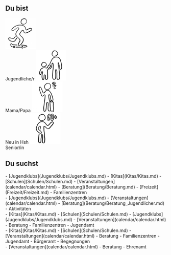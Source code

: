 ## Du bist

<script type="text/javascript">
  window.onload = function() {
  	document.title = "Hsh4You";
    preloadImages();
  }
</script>

<label class="userselectioncontainer">
  <img onclick="updateImagesAndLists(this)" id="Jugendlicher" src="images/startpage/Jugendlicher.png"><br>Jugendliche/r
</label>
<label class="userselectioncontainer">
  <img onclick="updateImagesAndLists(this)" id="Eltern" src="images/startpage/Eltern.png"><br>Mama/Papa
</label>
<label class="userselectioncontainer">
  <img onclick="updateImagesAndLists(this)" id="Neu_in_Hsh" src="images/startpage/Neu_in_Hsh.png"><br>Neu in Hsh
</label>
<label class="userselectioncontainer">
  <img onclick="updateImagesAndLists(this)" id="Senior" src="images/startpage/Senior.png"><br>Senior/in
</label>

## Du suchst
<div id="listeKeineAngabe">
- [Jugendklubs](Jugendklubs/Jugendklubs.md)
- [Kitas](Kitas/Kitas.md)
- [Schulen](Schulen/Schulen.md)
- [Veranstaltungen](calendar/calendar.html)
- [Beratung](Beratung/Beratung.md)
- [Freizeit](Freizeit/Freizeit.md)
- Familienzentren
</div>
<div id="listeJugendlicher">
- [Jugendklubs](Jugendklubs/Jugendklubs.md)
- [Veranstaltungen](calendar/calendar.html)
- [Beratung](Beratung/Beratung_Jugendlicher.md)
- Aktivitäten
</div>
<div id="listeEltern">
- [Kitas](Kitas/Kitas.md)
- [Schulen](Schulen/Schulen.md)
- [Jugendklubs](Jugendklubs/Jugendklubs.md)
- [Veranstaltungen](calendar/calendar.html)
- Beratung
- Familienzentren
- Jugendamt
</div>
<div id="listeNeu_in_Hsh">
- [Kitas](Kitas/Kitas.md)
- [Schulen](Schulen/Schulen.md)
- [Veranstaltungen](calendar/calendar.html)
- Beratung
- Familienzentren
- Jugendamt
- Bürgeramt
- Begegnungen
</div>
<div id="listeSenior">
- [Veranstaltungen](calendar/calendar.html)
- Beratung
- Ehrenamt
</div>

<script type="text/javascript">
  // format lists after page has loaded
  document.addEventListener("DOMContentLoaded", function(event) { 
  	formatLists();
  });
</script>
